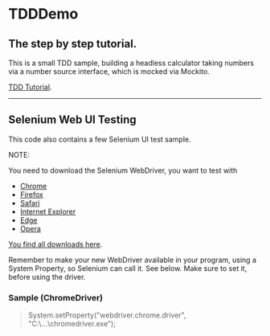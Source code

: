 # TDDDemo
## The step by step tutorial.
This is a small TDD sample, building a headless calculator taking numbers via a number source interface, which is mocked via Mockito.

[TDD Tutorial](doc/TDD-Tutorial.pdf).

---

## Selenium Web UI Testing
This code also contains a few Selenium UI test sample.

NOTE:

You need to download the Selenium WebDriver, you want to test with 
- [Chrome](https://chromedriver.chromium.org/)
- [Firefox](https://firefox-source-docs.mozilla.org/testing/geckodriver/Support.html)
- [Safari](https://developer.apple.com/documentation/webkit/about_webdriver_for_safari)
- [Internet Explorer](https://github.com/SeleniumHQ/selenium/wiki/InternetExplorerDriver#required-configuration)
- [Edge](https://developer.microsoft.com/en-us/microsoft-edge/tools/webdriver/#downloads)
- [Opera](https://github.com/operasoftware/operachromiumdriver/releases)

[You find all downloads here](https://www.selenium.dev/downloads/).

Remember to make your new WebDriver available in your program, using a System Property, so Selenium can call it. See below.
Make sure to set it, before using the driver.
### Sample (ChromeDriver)
> System.setProperty("webdriver.chrome.driver", "C:\\...\\chromedriver.exe");


